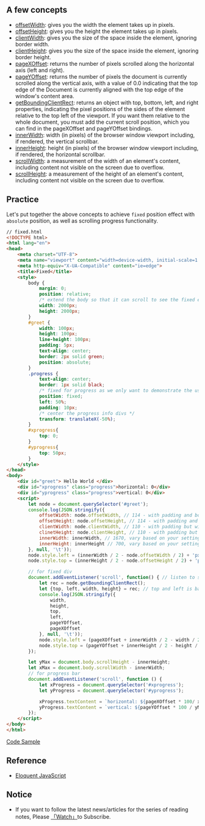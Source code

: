 ## A few concepts

* [offsetWidth](https://developer.mozilla.org/en-US/docs/Web/API/HTMLElement/offsetWidth): gives you the width the element takes up in pixels.
* [offsetHeight](https://developer.mozilla.org/en-US/docs/Web/API/HTMLElement/offsetHeight): gives you the height the element takes up in pixels.
* [clientWidth](https://developer.mozilla.org/en-US/docs/Web/API/Element/clientWidth): gives you the size of the space inside the element, ignoring border width.
* [clientHeight](https://developer.mozilla.org/en-US/docs/Web/API/Element/clientHeight): gives you the size of the space inside the element, ignoring border height.
* [pageXOffset](https://developer.mozilla.org/en-US/docs/Web/API/Window/pageXOffset): returns the number of pixels scrolled along the horizontal axis (left and right).
* [pageYOffset](https://developer.mozilla.org/en-US/docs/Web/API/Window/pageYOffset): returns the number of pixels the document is currently scrolled along the vertical axis, with a value of 0.0 indicating that the top edge of the Document is currently aligned with the top edge of the window's content area.
* [getBoundingClientRect](https://developer.mozilla.org/en-US/docs/Web/API/Element/getBoundingClientRect): returns an object with top, bottom, left, and right properties, indicating the pixel positions of the sides of the element relative to the top left of the viewport. If you want them relative to the whole document, you must add the current scroll position, which you can find in the pageXOffset and pageYOffset bindings.
* [innerWidth](https://developer.mozilla.org/en-US/docs/Web/API/Window/innerHeight): width (in pixels) of the browser window viewport including, if rendered, the vertical scrollbar.
* [innerHeight](https://developer.mozilla.org/en-US/docs/Web/API/Window/innerHeight): height (in pixels) of the browser window viewport including, if rendered, the horizontal scrollbar.
* [scrollWidth](https://developer.mozilla.org/en-US/docs/Web/API/Element/scrollWidth): a measurement of the width of an element's content, including content not visible on the screen due to overflow.
* [scrollHeight](https://developer.mozilla.org/en-US/docs/Web/API/Element/scrollHeight): a measurement of the height of an element's content, including content not visible on the screen due to overflow.

## Practice

Let's put together the above concepts to achieve `fixed` position effect with `absolute` position, as well as scrolling progress functionality.

```html
// fixed.html
<!DOCTYPE html>
<html lang="en">
<head>
    <meta charset="UTF-8">
    <meta name="viewport" content="width=device-width, initial-scale=1.0">
    <meta http-equiv="X-UA-Compatible" content="ie=edge">
    <title>Fixed</title>
    <style>
        body {
            margin: 0;
            position: relative;
            /* extend the body so that it can scroll to see the fixed effect */
            width: 2000px;
            height: 2000px;
        }
        #greet {
            width: 100px;
            height: 100px;
            line-height: 100px;
            padding: 5px;
            text-align: center;
            border: 2px solid green;
            position: absolute;
        }
        .progress {
            text-align: center;
            border: 1px solid black;
            /* fixed for progress as we only want to demonstrate the usage of scrollWidth and page offset for progress functionality */
            position: fixed;
            left: 50%;
            padding: 10px;
            /* center the progress info divs */
            transform: translateX(-50%);
        }
        #xprogress{
            top: 0;
        }
        #yprogress{
            top: 50px;
        }
    </style>
</head>
<body>
    <div id="greet"> Hello World </div>
    <div id="xprogress" class="progress">horizontal: 0</div>
    <div id="yprogress" class="progress">vertical: 0</div>
    <script>
        let node = document.querySelector('#greet');
        console.log(JSON.stringify({
            offsetWidth: node.offsetWidth, // 114 - with padding and border
            offsetHeight: node.offsetHeight, // 114 - with padding and border
            clientWidth: node.clientWidth, // 110 - with padding but without border
            clinetHeight: node.clientHeight, // 110 - with padding but without border
            innerWidth: innerWidth, // 1670, vary based on your setting
            innerHeight: innerHeight // 700, vary based on your setting
        }, null, '\t'));
        node.style.left = (innerWidth / 2 - node.offsetWidth / 2) + 'px';
        node.style.top = (innerHeight / 2 - node.offsetHeight / 2) + 'px';

        // for fixed div
        document.addEventListener('scroll', function() { // listen to scroll event, adjust the position based on the scroll infomation
            let rec = node.getBoundingClientRect();
            let {top, left, width, height} = rec; // top and left is based on viewport, need to take scroll offset into account
            console.log(JSON.stringify({
                width,
                height,
                top,
                left,
                pageYOffset,
                pageXOffset
            }, null, '\t'));
            node.style.left = (pageXOffset + innerWidth / 2 - width / 2) + 'px';
            node.style.top = (pageYOffset + innerHeight / 2 - height / 2) + 'px';
        });

        let yMax = document.body.scrollHeight - innerHeight;
        let xMax = document.body.scrollWidth - innerWidth;
        // for progress bar
        document.addEventListener('scroll', function () {
            let xProgress = document.querySelector('#xprogress');
            let yProgress = document.querySelector('#yprogress');

            xProgress.textContent = `horizontal: ${pageXOffset * 100/ xMax}%`;
            yProgress.textContent = `vertical: ${pageYOffset * 100 / yMax}%`;
        });
    </script>
</body>
</html>
```

[Code Sample](https://github.com/n0ruSh/the-art-of-reading/blob/master/javascript/Eloquent%20Javascript/fixed.html)

## Reference 

* [Eloquent JavaScript](https://www.amazon.com/Eloquent-JavaScript-2nd-Ed-Introduction/dp/1593275846)

## Notice

* If you want to follow the latest news/articles for the series of reading notes, Please [「Watch」](https://github.com/n0ruSh/the-art-of-reading)to Subscribe.